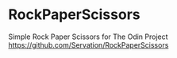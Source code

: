 # RockPaperScissors
Simple Rock Paper Scissors for The Odin Project
https://github.com/Servation/RockPaperScissors
